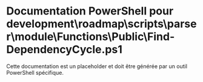 # Documentation PowerShell pour development\roadmap\scripts\parser\module\Functions\Public\Find-DependencyCycle.ps1

Cette documentation est un placeholder et doit être générée par un outil PowerShell spécifique.
